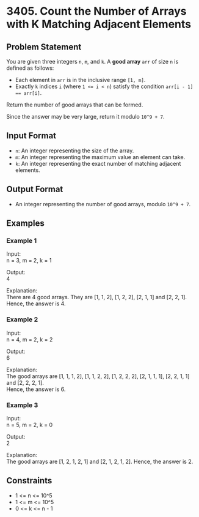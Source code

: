# 3405. Count the Number of Arrays with K Matching Adjacent Elements

## Problem Statement
You are given three integers `n`, `m`, and `k`. A **good array** `arr` of size `n` is defined as follows:
- Each element in `arr` is in the inclusive range `[1, m]`.
- Exactly `k` indices `i` (where `1 <= i < n`) satisfy the condition `arr[i - 1] == arr[i]`.

Return the number of good arrays that can be formed.

Since the answer may be very large, return it modulo `10^9 + 7`.

## Input Format
- `n`: An integer representing the size of the array.
- `m`: An integer representing the maximum value an element can take.
- `k`: An integer representing the exact number of matching adjacent elements.

## Output Format
- An integer representing the number of good arrays, modulo `10^9 + 7`.

## Examples

### Example 1
Input:  
n = 3, m = 2, k = 1  

Output:  
4  

Explanation:  
There are 4 good arrays. They are [1, 1, 2], [1, 2, 2], [2, 1, 1] and [2, 2, 1].  
Hence, the answer is 4.

### Example 2
Input:  
n = 4, m = 2, k = 2  

Output:  
6  

Explanation:  
The good arrays are [1, 1, 1, 2], [1, 1, 2, 2], [1, 2, 2, 2], [2, 1, 1, 1], [2, 2, 1, 1] and [2, 2, 2, 1].  
Hence, the answer is 6.

### Example 3
Input:  
n = 5, m = 2, k = 0  

Output:  
2  

Explanation:  
The good arrays are [1, 2, 1, 2, 1] and [2, 1, 2, 1, 2]. Hence, the answer is 2.

## Constraints
- 1 <= n <= 10^5
- 1 <= m <= 10^5
- 0 <= k <= n - 1
